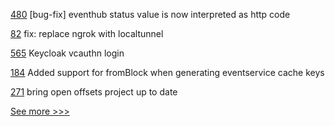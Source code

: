 
[480](https://github.com/hyperledger/fabric-sdk-node/pull/480) [bug-fix] eventhub status value is now interpreted as http code

[82](https://github.com/hyperledger/aries-acapy-plugin-toolbox/pull/82) fix: replace ngrok with localtunnel

[565](https://github.com/hyperledger-labs/business-partner-agent/pull/565) Keycloak vcauthn login

[184](https://github.com/hyperledger/fabric-sdk-go/pull/184) Added support for fromBlock when generating eventservice cache keys

[271](https://github.com/hyperledger-labs/blockchain-carbon-accounting/pull/271) bring open offsets project up to date


[See more >>>](https://start-here.hyperledger.org/pull-requests)
